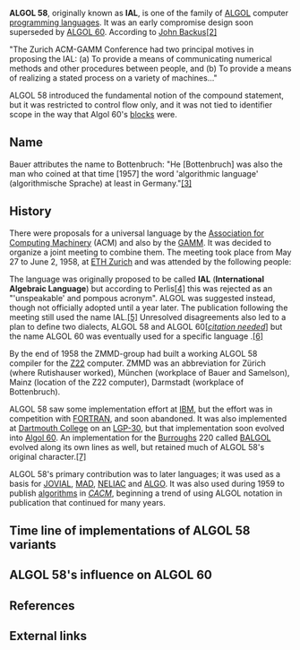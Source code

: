 **ALGOL 58**, originally known as **IAL**, is one of the family of [ALGOL][0] computer [programming languages][1]. It was an early compromise design soon superseded by [ALGOL 60][2]. According to [John Backus][3][\[2\]][4]

"The Zurich ACM-GAMM Conference had two principal motives in proposing the IAL: (a) To provide a means of communicating numerical methods and other procedures between people, and (b) To provide a means of realizing a stated process on a variety of machines..."

ALGOL 58 introduced the fundamental notion of the compound statement, but it was restricted to control flow only, and it was not tied to identifier scope in the way that Algol 60's [blocks][5] were.

## Name

Bauer attributes the name to Bottenbruch: "He \[Bottenbruch\] was also the man who coined at that time \[1957\] the word 'algorithmic language' (algorithmische Sprache) at least in Germany."[\[3\]][6]

## History

There were proposals for a universal language by the [Association for Computing Machinery][7] (ACM) and also by the [GAMM][8]. It was decided to organize a joint meeting to combine them. The meeting took place from May 27 to June 2, 1958, at [ETH Zurich][9] and was attended by the following people:

The language was originally proposed to be called **IAL** (**International Algebraic Language**) but according to Perlis[\[4\]][10] this was rejected as an "'unspeakable' and pompous acronym". ALGOL was suggested instead, though not officially adopted until a year later. The publication following the meeting still used the name IAL.[\[5\]][11] Unresolved disagreements also led to a plan to define two dialects, ALGOL 58 and ALGOL 60\[_[citation needed][12]_\] but the name ALGOL 60 was eventually used for a specific language .[\[6\]][13]

By the end of 1958 the ZMMD-group had built a working ALGOL 58 compiler for the [Z22][14] computer. ZMMD was an abbreviation for Zürich (where Rutishauser worked), München (workplace of Bauer and Samelson), Mainz (location of the Z22 computer), Darmstadt (workplace of Bottenbruch).

ALGOL 58 saw some implementation effort at [IBM][15], but the effort was in competition with [FORTRAN][16], and soon abandoned. It was also implemented at [Dartmouth College][17] on an [LGP-30][18], but that implementation soon evolved into [Algol 60][19]. An implementation for the [Burroughs][20] 220 called [BALGOL][21] evolved along its own lines as well, but retained much of ALGOL 58's original character.[\[7\]][22]

ALGOL 58's primary contribution was to later languages; it was used as a basis for [JOVIAL][23], [MAD][24], [NELIAC][25] and [ALGO][26]. It was also used during 1959 to publish [algorithms][27] in _[CACM][28]_, beginning a trend of using ALGOL notation in publication that continued for many years.

## Time line of implementations of ALGOL 58 variants

## ALGOL 58's influence on ALGOL 60

## References

## External links

[0]: /wiki/ALGOL "ALGOL"
[1]: /wiki/Programming_language "Programming language"
[2]: /wiki/ALGOL_60 "ALGOL 60"
[3]: /wiki/John_Backus "John Backus"
[4]: #cite_note-2
[5]: /wiki/Block_(programming) "Block (programming)"
[6]: #cite_note-3
[7]: /wiki/Association_for_Computing_Machinery "Association for Computing Machinery"
[8]: /wiki/Gesellschaft_f%C3%BCr_Angewandte_Mathematik_und_Mechanik "Gesellschaft für Angewandte Mathematik und Mechanik"
[9]: /wiki/ETH_Zurich "ETH Zurich"
[10]: #cite_note-4
[11]: #cite_note-5
[12]: /wiki/Wikipedia:Citation_needed "Wikipedia:Citation needed"
[13]: #cite_note-6
[14]: /wiki/Z22_(computer) "Z22 (computer)"
[15]: /wiki/IBM "IBM"
[16]: /wiki/FORTRAN "FORTRAN"
[17]: /wiki/Dartmouth_College "Dartmouth College"
[18]: /wiki/LGP-30 "LGP-30"
[19]: /wiki/Algol_60 "Algol 60"
[20]: /wiki/Burroughs_Corporation "Burroughs Corporation"
[21]: /w/index.php?title=BALGOL&action=edit&redlink=1 "BALGOL (page does not exist)"
[22]: #cite_note-7
[23]: /wiki/JOVIAL "JOVIAL"
[24]: /wiki/MAD_programming_language "MAD programming language"
[25]: /wiki/NELIAC "NELIAC"
[26]: /wiki/ALGO "ALGO"
[27]: /wiki/Algorithm "Algorithm"
[28]: /wiki/Communications_of_the_ACM "Communications of the ACM"